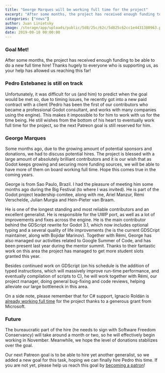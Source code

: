 ```yaml
---
title: "George Marques will be working full time for the project"
excerpt: "After some months, the project has received enough funding to be able to do a new full time hire! Thanks hugely to everyone who is supporting us, as your help has allowed us reaching this far!"
categories: ["news"]
author: Juan Linietsky
image: /storage/app/uploads/public/5d8/25c/62c/5d825c62cc1e4431380963.png
date: 2019-09-18 00:00:00
---
```


### Goal Met!

After some months, the project has received enough funding to be able to do a new full time hire! Thanks hugely to everyone who is supporting us, as your help has allowed us reaching this far!

### Pedro Estebanez is still on track

Unfortunately, it was difficult for us (and him) to predict when the goal would be met so, due to timing issues, he recently got into a new paid contract with a client (Pedro has been the first of our contributors who became a professional Godot consultant, and works with many companies using the engine). This makes it impossible to for him to work with us for the time being. He still wishes from the bottom of his heart to eventually work full time for the project, so the next Patreon goal is still reserved for him.


### George Marques

Some months ago, due to the growing amount of potential sponsors and donations, we had to discuss potential hires. The project is blessed with a large amount of absolutely brilliant contributors and it is our wish that as Godot keeps growing and securing more funding sources, we will be able to have more of them on board working full time. Hope this comes true in the coming years.

George is from Sao Paulo, Brazil. I had the pleasure of meeting him some months ago during the Big Festival (to where I was invited). He is part of the Godot project leadership comitee, along with me, Ariel Manzur, Rémi Verschelde, Julian Murgia and Hein-Pieter van Braam.

He is one of the longest standing and most reliable contributors and an excellent generalist. He is responsible for the UWP port, as well as a lot of improvements and fixes across the engine. He is the main contributor behind the GDScript rewrite for Godot 3.1, which now includes optional typing and a several quality of life improvements (he is the current GDSCript maintainer, along with Bojidar Marinov). Together with Rémi, George has also managed our activities related to Google Summer of Code, and has been present last year during the mentor summit. Thanks to their fantastic work on this area the project has managed to get more student slots granted this year.

Besides continued work on GDScript (on his schedule is the addition of typed instructions, which will massively improve run-time performance, and eventually compilation of scripts to C), he will work together with Rémi, our project manager, doing general bug-fixing and code reviews, helping alleviate our large bottleneck in this area.

On a side note, please remember that for C# support, Ignacio Roldán is [already working full time](https://godotengine.org/article/csharp-android-support) for the project thanks to a generous grant from Microsoft.

### Future

The bureaucratic part of the hire (he needs to sign with Software Freedom Conservancy) will take around a month or two, so he will effectively begin working in November. Meanwhile, we hope the level of donations stabilizes over the goal.

Our next Patreon goal is to be able to hire yet another generalist, so we added a new goal for this task, hoping we can finally hire Pedro this time. If you are not yet, please help us reach this goal by [becoming a patron](https://www.patreon.com/godotengine)!
